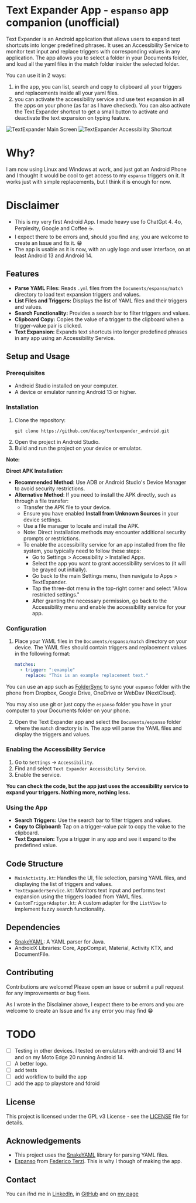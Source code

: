 # Text Expander App - `espanso` app companion (unofficial)

Text Expander is an Android application that allows users to expand text shortcuts into longer predefined phrases. It uses an Accessibility Service to monitor text input and replace triggers with corresponding values in any application.
The app allows you to select a folder in your Documents folder, and load all the yaml files in the match folder insider the selected folder.

You can use it in 2 ways:

1. in the app, you can list, search and copy to clipboard all your triggers and replacements inside all your yaml files. 
2. you can activate the accessibility service and use text expansion in all the apps on your phone (as far as I have checked). You can also activate the Text Expander shortcut to get a small button to activate and deactivate the text expansion on typing feature.


![TextExpander Main Screen](docs/imgs/TextExpanderApp-MainScreen.png)
![TextExpander Accessibility Shortcut](docs/imgs/TextExpanderAPP-Shortcut.png)

# Why?

I am now using Linux and Windows at work, and just got an Android Phone and I thought it would be cool to get access to my `espanso` triggers on it. It works just with simple replacements, but I think it is enough for now.  

# Disclaimer

- This is my very first Android App. I made heavy use fo ChatGpt 4. 4o, Perplexity, Google and Coffee ☕.
- I expect there to be errors and, should you find any, you are welcome to create an Issue and fix it. 😁
- The app is usable as it is now, with an ugly logo and user interface, on at least Android 13 and Android 14.

## Features

- **Parse YAML Files:** Reads `.yml` files from the `Documents/espanso/match` directory to load text expansion triggers and values.
- **List Files and Triggers:** Displays the list of YAML files and their triggers and values.
- **Search Functionality:** Provides a search bar to filter triggers and values.
- **Clipboard Copy:** Copies the value of a trigger to the clipboard when a trigger-value pair is clicked.
- **Text Expansion:** Expands text shortcuts into longer predefined phrases in any app using an Accessibility Service.

## Setup and Usage

### Prerequisites

- Android Studio installed on your computer.
- A device or emulator running Android 13 or higher.

### Installation

1. Clone the repository:
   ```shell
   git clone https://github.com/dacog/textexpander_android.git
   ```
2. Open the project in Android Studio.
3. Build and run the project on your device or emulator.

**Note:**

**Direct APK Installation**:
   - **Recommended Method**: Use ADB or Android Studio's Device Manager to avoid security restrictions.
   - **Alternative Method**: If you need to install the APK directly, such as through a file transfer:
      - Transfer the APK file to your device.
      - Ensure you have enabled **Install from Unknown Sources** in your device settings.
      - Use a file manager to locate and install the APK.
      - Note: Direct installation methods may encounter additional security prompts or restrictions.
     - To enable the accessibility service for an app installed from the file system, you typically need to follow these steps:
       - Go to Settings > Accessibility > Installed Apps. 
       - Select the app you want to grant accessibility services to (it will be grayed out initially). 
       - Go back to the main Settings menu, then navigate to Apps > TextExpander. 
       - Tap the three-dot menu in the top-right corner and select "Allow restricted settings."
       - After granting the necessary permission, go back to the Accessibility menu and enable the accessibility service for your app.


### Configuration

1. Place your YAML files in the `Documents/espanso/match` directory on your device. The YAML files should contain triggers and replacement values in the following format:

   ```yaml
   matches:
     - trigger: ":example"
       replace: "This is an example replacement text."
   ```
   
You can use an app such as [FolderSync](https://foldersync.io/) to sync your `espanso` folder with the phone from Dropbox, Google Drive, OneDrive or WebDav (NextCloud).

You may also use git or just copy the `espanso` folder you have in your computer to your Documents folder on your phone.

2. Open the Text Expander app and select the `Documents/espanso` folder where the `match` directory is in. The app will parse the YAML files and display the triggers and values.

### Enabling the Accessibility Service

1. Go to `Settings` -> `Accessibility`.
2. Find and select `Text Expander Accessibility Service`.
3. Enable the service.

**You can check the code, but the app just uses the accessibility service to expand your triggers. Nothing more, nothing less.** 


### Using the App

- **Search Triggers:** Use the search bar to filter triggers and values.
- **Copy to Clipboard:** Tap on a trigger-value pair to copy the value to the clipboard.
- **Text Expansion:** Type a trigger in any app and see it expand to the predefined value.

## Code Structure

- `MainActivity.kt`: Handles the UI, file selection, parsing YAML files, and displaying the list of triggers and values.
- `TextExpanderService.kt`: Monitors text input and performs text expansion using the triggers loaded from YAML files.
- `CustomTriggerAdapter.kt`: A custom adapter for the `ListView` to implement fuzzy search functionality.

## Dependencies

- [SnakeYAML](https://bitbucket.org/asomov/snakeyaml): A YAML parser for Java.
- AndroidX Libraries: Core, AppCompat, Material, Activity KTX, and DocumentFile.

## Contributing

Contributions are welcome! Please open an issue or submit a pull request for any improvements or bug fixes. 

As I wrote in the Disclaimer above, I expect there to be errors and you are welcome to create an Issue and fix any error you may find 😁

# TODO

- [ ] Testing in other devices. I tested on emulators with android 13 and 14 and on my Moto Edge 20 running Android 14.
- [ ] A better logo.
- [ ] add tests
- [ ] add workflow to build the app
- [ ] add the app to playstore and fdroid

## License

This project is licensed under the GPL v3 License - see the [LICENSE](LICENSE) file for details.

## Acknowledgements

- This project uses the [SnakeYAML](https://bitbucket.org/snakeyaml/snakeyaml/) library for parsing YAML files.
- [Espanso](https://github.com/espanso/espanso) from [Federico Terzi](https://federicoterzi.com/). This is why I though of making the app. 

## Contact

You can ifnd me in [LinkedIn](https://www.linkedin.com/in/diegocarrasco/), in [GitHub](https://github.com/dacog/) and on [my page](https://diegocarrasco.com/)
